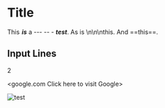 # Title

This  ___is___ a --- -- - ***test***.
As is \n\n\nthis. And ==this==.

## Input Lines

2

<google.com Click here to visit Google>

![test](https://example.com/)